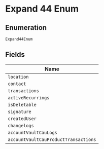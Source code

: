 
# Expand 44 Enum

## Enumeration

`Expand44Enum`

## Fields

| Name |
|  --- |
| `location` |
| `contact` |
| `transactions` |
| `activeRecurrings` |
| `isDeletable` |
| `signature` |
| `createdUser` |
| `changelogs` |
| `accountVaultCauLogs` |
| `accountVaultCauProductTransactions` |

